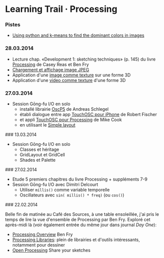 # Learning Trail · Processing

### Pistes

 * [Using python and k-means to find the dominant colors in images](http://charlesleifer.com/blog/using-python-and-k-means-to-find-the-dominant-colors-in-images/)

### 28.03.2014

* Lecture chap. «Development 1: sketching techniques» (p. 145) du livre [Processing](Discovering-Processing.md#books) de Casey Reas et Ben Fry
* [Chargement et affichage image JPEG](pde/sketch_images/sketch_images.pde)
* Application d'une [image comme texture](pde/sketch_shapes_3d/sketch_shapes_3d.pde) sur une forme 3D
* Application d'une [video comme texture](pde/sketch_textures/sketch_textures.pde) d'une forme 3D

### 27.03.2014

* Session Gōng-fu I/O en solo
   * installé librairie [OscP5](http://www.sojamo.de/libraries/oscp5/) de Andreas Schlegel
   * établi dialogue entre app [TouchOSC pour iPhone](http://hexler.net/docs/touchosc-configuration-connections-osc) de Robert Fischer
   * et appli [TouchOSC pour Processing](http://www.thebox.myzen.co.uk/Mac_Apps/Processing.html) de Mike Cook
   * en utilisant le [Simple layout](https://mobile.twitter.com/gongfuio/status/449526276554891264/photo/1)

### 13.03.2014

 * Session Gōng-fu I/O en solo
   * Classes et héritage
   * GridLayout et GridCell
   * Shades et Palette
 
### 27.02.2014

* Etude 5 premiers chapitres du livre Processing + suppléments 7-9
* Session Gōng-fu I/O avec Dimitri Delcourt
  * Utiliser `millis()` comme variable temporelle
  * Oscillateurs avec `sin( millis() * freq)` (ou `cos()`)

### 22.02.2014

Belle fin de matinée au Café des Sources, à une table ensoleillée, j'ai pris le temps de lire la vue d'ensemble de Processing par Ben Fry. Exploré cet après-midi là (voir également entrée du même jour dans journal _Day One_):

* [Processing Overview](http://processing.org/tutorials/overview/) Ben Fry
* [Processing Libraries](http://processing.org/reference/libraries/): plein de librairies et d'outils intéressants, notamment pour dessiner
* [Open Processing](http://www.openprocessing.org) Share your sketches
